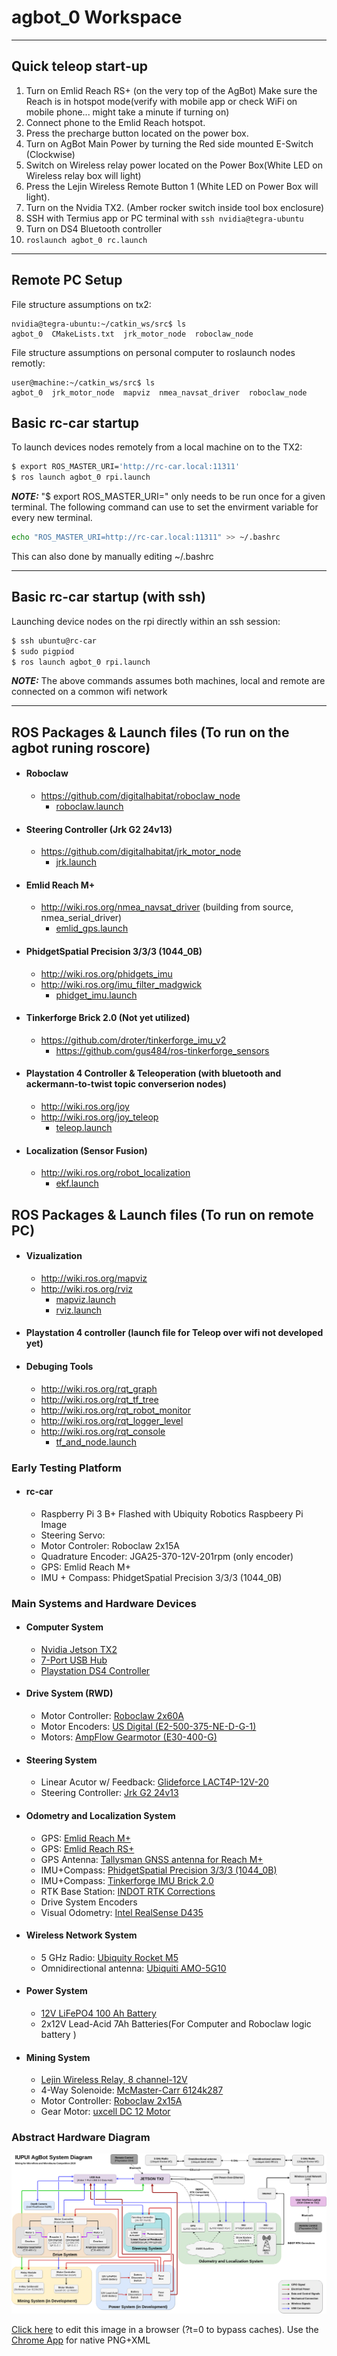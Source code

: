 # agbot_0 Workspace
-------------
## Quick teleop start-up
1. Turn on Emlid Reach RS+ (on the very top of the AgBot)
Make sure the Reach is in hotspot mode(verify with mobile app or check WiFi on mobile phone... might take a minute if turning on)
2. Connect phone to the Emlid Reach hotspot.
3. Press the precharge button located on the power box.
4. Turn on AgBot Main Power by turning the Red side mounted E-Switch (Clockwise)
5. Switch on Wireless relay power located on the Power Box(White LED on Wireless relay box will light)
6. Press the Lejin Wireless Remote Button 1 (White LED on Power Box will light).
7. Turn on the Nvidia TX2. (Amber rocker switch inside tool box enclosure)
8. SSH with Termius app or PC terminal with ```ssh nvidia@tegra-ubuntu```
9. Turn on DS4 Bluetooth controller
10. ```roslaunch agbot_0 rc.launch```

-------------
## Remote PC Setup
File structure assumptions on tx2:
```
nvidia@tegra-ubuntu:~/catkin_ws/src$ ls
agbot_0  CMakeLists.txt  jrk_motor_node  roboclaw_node
```
File structure assumptions on personal computer to roslaunch nodes remotly:
```
user@machine:~/catkin_ws/src$ ls
agbot_0  jrk_motor_node  mapviz  nmea_navsat_driver  roboclaw_node
```

## Basic rc-car startup
To launch devices nodes remotely from a local machine on to the TX2:
```bash
$ export ROS_MASTER_URI='http://rc-car.local:11311'
$ ros launch agbot_0 rpi.launch
```
***NOTE:*** "$ export ROS_MASTER_URI=" only needs to be run once for a given terminal. The following command can use to set the envirment variable for every new terminal.
```bash
echo "ROS_MASTER_URI=http://rc-car.local:11311" >> ~/.bashrc 
```
This can also done by manually editing ~/.bashrc

-------------

## Basic rc-car startup (with ssh)
Launching device nodes on the rpi directly within an ssh session:
```bash
$ ssh ubuntu@rc-car
$ sudo pigpiod
$ ros launch agbot_0 rpi.launch
```
***NOTE:*** The above commands assumes both machines, local and remote are connected on a common wifi network

-------------

## ROS Packages & Launch files (To run on the agbot runing roscore)
+ #### Roboclaw
	+ https://github.com/digitalhabitat/roboclaw_node
		+ [roboclaw.launch](launch/include/roboclaw.launch)

+ #### Steering Controller (Jrk G2 24v13)
	+ https://github.com/digitalhabitat/jrk_motor_node
		+ [jrk.launch](launch/include/jrk.launch)

+ #### Emlid Reach M+
	+ http://wiki.ros.org/nmea_navsat_driver (building from source, nmea_serial_driver)
		+ [emlid_gps.launch](launch/include/emlid_gps.launch)

+ #### PhidgetSpatial Precision 3/3/3 (1044_0B)
	+ http://wiki.ros.org/phidgets_imu
	+ http://wiki.ros.org/imu_filter_madgwick
		+ [phidget_imu.launch](launch/include/phidget_imu.launch)
	
+ #### Tinkerforge Brick 2.0 (Not yet utilized)
	+ https://github.com/droter/tinkerforge_imu_v2
		+ https://github.com/gus484/ros-tinkerforge_sensors

+ #### Playstation 4 Controller & Teleoperation (with bluetooth and ackermann-to-twist topic converserion nodes)
	+ http://wiki.ros.org/joy
	+ http://wiki.ros.org/joy_teleop
		+ [teleop.launch](launch/include/teleop.launch)

+ #### Localization (Sensor Fusion)
	+ http://wiki.ros.org/robot_localization
		+ [ekf.launch](launch/include/ekf.launch)

## ROS Packages & Launch files (To run on remote PC)
+ #### Vizualization
	+ http://wiki.ros.org/mapviz
	+ http://wiki.ros.org/rviz
		+ [mapviz.launch](launch/include/mapviz.launch)
		+ [rviz.launch](launch/include/rviz.launch)
	
+ #### Playstation 4 controller (launch file for Teleop over wifi not developed yet)

+ #### Debuging Tools
	+ http://wiki.ros.org/rqt_graph
	+ http://wiki.ros.org/rqt_tf_tree
	+ http://wiki.ros.org/rqt_robot_monitor
	+ http://wiki.ros.org/rqt_logger_level
	+ http://wiki.ros.org/rqt_console
		+ [tf_and_node.launch](launch/include/tf_and_node.launch)

### Early Testing Platform
+ #### rc-car 
	+ Raspberry Pi 3 B+ Flashed with Ubiquity Robotics Raspbeery Pi Image
	+ Steering Servo:
	+ Motor Controler: Roboclaw 2x15A
	+ Quadrature Encoder: JGA25-370-12V-201rpm (only encoder)
	+ GPS: Emlid Reach M+
	+ IMU + Compass: PhidgetSpatial Precision 3/3/3 (1044_0B)

### Main Systems and Hardware Devices

+ #### Computer System
	+ [Nvidia Jetson TX2](https://developer.nvidia.com/embedded/buy/jetson-tx2-devkit)
	+ [7-Port USB Hub](https://www.amazon.com/Anker-7-Port-Adapter-Charging-iPhone/dp/B014ZQ07NE)
	+ [Playstation DS4 Controller](https://www.amazon.com/DualShock-Wireless-Controller-PlayStation-Black-4/dp/B01LWVX2RG/ref=sr_1_3?crid=2YIUM2G6CQ5XL&keywords=ps4+controller&qid=1559175826&s=electronics&sprefix=ps+4+con%2Celectronics%2C149&sr=1-3)

+ #### Drive System (RWD)
	+ Motor Controller: [Roboclaw 2x60A](https://www.pololu.com/product/3289) 
	+ Motor Encoders: [US Digital (E2-500-375-NE-D-G-1)](https://www.usdigital.com/products/encoders/incremental/rotary/kit/E2)
	+ Motors: [AmpFlow Gearmotor (E30-400-G)](http://www.ampflow.com/ampflow_gearmotors.htm)

+ #### Steering System
	+ Linear Acutor w/ Feedback: [Glideforce LACT4P-12V-20](https://www.pololu.com/product/2305)
	+ Steering Controller: [Jrk G2 24v13](https://www.pololu.com/product/3147)

+ #### Odometry and Localization System
	+ GPS: [Emlid Reach M+](https://emlid.com/reach/)
	+ GPS: [Emlid Reach RS+](https://emlid.com/reachrs/)
	+ GPS Antenna: [Tallysman GNSS antenna for Reach M+](https://store.emlid.com/product/tallysman-multi-gnss-antenna/)
	+ IMU+Compass: [PhidgetSpatial Precision 3/3/3 (1044_0B)](https://www.phidgets.com/?tier=3&catid=10&pcid=8&prodid=1038)
	+ IMU+Compass: [Tinkerforge IMU Brick 2.0](https://www.tinkerforge.com/en/shop/bricks/imu-v2-brick.html)
	+ RTK Base Station: [INDOT RTK Corrections](https://incors.in.gov/rtk.aspx)
	+ Drive System Encoders
	+ Visual Odometry: [Intel RealSense D435](https://store.intelrealsense.com/buy-intel-realsense-depth-camera-d435.html)

+ #### Wireless Network System
	+ 5 GHz Radio: [Ubiquity Rocket M5](https://store.ui.com/collections/wireless/products/rocket-m5)
	+ Omnidirectional antenna: [Ubiquiti AMO-5G10](https://store.ui.com/collections/wireless/products/5ghz-airmax-omni-10dbi-rocket-kit)

+ #### Power System
	+ [12V LiFePO4 100 Ah Battery](https://battlebornbatteries.com/shop/12v-lifepo4-deep-cycle-battery/)
	+ 2x12V Lead-Acid 7Ah Batteries(For Computer and Roboclaw logic battery
)	
+ #### Mining System
	+ [Lejin Wireless Relay, 8 channel-12V](https://www.amazon.com/Lejin-Wireless-Multifunction-Empanender-Transmitter/dp/B07944GQ6C)
	+ 4-Way Solenoide: [McMaster-Carr 6124k287](https://www.mcmaster.com/6124k287)
	+ Motor Controller: [Roboclaw 2x15A](https://www.pololu.com/product/3285)
	+ Gear Motor: [uxcell DC 12 Motor](https://www.amazon.com/dp/B0788CMXGP/ref=twister_B07CSWCZRV?_encoding=UTF8&psc=1)
	
### Abstract Hardware Diagram
![HW_Diagram](https://raw.githubusercontent.com/digitalhabitat/agbot_0/master/images/agbot_system_diagram.png)

[Click here](https://www.draw.io/?title=agbot_system_diagram.png&url=https%3A%2F%2Fraw.githubusercontent.com%2Fdigitalhabitat%2Fagbot_0%2Fmaster%2Fimages%2Fagbot_system_diagram.png%3Ft%3D0) to edit this image in a browser (?t=0 to bypass caches). Use the [Chrome App](https://chrome.google.com/webstore/detail/drawio-desktop/pebppomjfocnoigkeepgbmcifnnlndla) for native PNG+XML 

